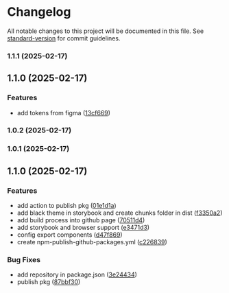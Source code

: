 # Changelog

All notable changes to this project will be documented in this file. See [standard-version](https://github.com/conventional-changelog/standard-version) for commit guidelines.

### 1.1.1 (2025-02-17)

## 1.1.0 (2025-02-17)


### Features

* add tokens from figma ([13cf669](https://github.com/urielgaraje/gdi-ui/commit/13cf6699311ddee38e4769e078d53c67b45cb275))

### 1.0.2 (2025-02-17)

### 1.0.1 (2025-02-17)

## 1.1.0 (2025-02-17)


### Features

* add action to publish pkg ([01e1d1a](https://github.com/urielgaraje/gdi-ui/commit/01e1d1a84c951fb99c4aa942d8657c00c0f50db3))
* add black theme in storybook and create chunks folder in dist ([f3350a2](https://github.com/urielgaraje/gdi-ui/commit/f3350a2e938f1a5006714438a4aa3fc3f49c34de))
* add build process into github page ([70511d4](https://github.com/urielgaraje/gdi-ui/commit/70511d47031c94348a3f947582a6cd8c10e33ca7))
* add storybook and browser support ([e3471d3](https://github.com/urielgaraje/gdi-ui/commit/e3471d37cb2905c9b1c2b0c834871e5335871c8b))
* config export components ([d47f869](https://github.com/urielgaraje/gdi-ui/commit/d47f86937642a032ad37022875ab498b296eaeab))
* create npm-publish-github-packages.yml ([c226839](https://github.com/urielgaraje/gdi-ui/commit/c22683962f4c36391559b93d03942c287e255ab5))


### Bug Fixes

* add repository in package.json ([3e24434](https://github.com/urielgaraje/gdi-ui/commit/3e24434ae64dda62ca22ad8b37476a84d721515d))
* publish pkg ([87bbf30](https://github.com/urielgaraje/gdi-ui/commit/87bbf300ce1006359c3567e299afeba1c24dd9e8))
